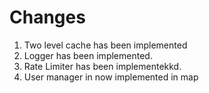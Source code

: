 # Changes

1. Two level cache has been implemented
1. Logger has been implemented.
3. Rate Limiter has been implementekkd.
4. User manager in now implemented in map


